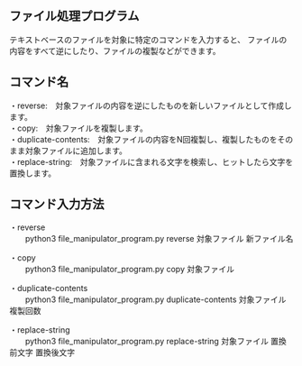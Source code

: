 ## ファイル処理プログラム

テキストベースのファイルを対象に特定のコマンドを入力すると、
ファイルの内容をすべて逆にしたり、ファイルの複製などができます。

## コマンド名

・reverse:　対象ファイルの内容を逆にしたものを新しいファイルとして作成します。  
・copy:　対象ファイルを複製します。  
・duplicate-contents:　対象ファイルの内容をN回複製し、複製したものをそのまま対象ファイルに追加します。  
・replace-string:　対象ファイルに含まれる文字を検索し、ヒットしたら文字を置換します。

## コマンド入力方法

・reverse  
　　python3 file_manipulator_program.py reverse 対象ファイル 新ファイル名
  
・copy  
　　python3 file_manipulator_program.py copy 対象ファイル
  
・duplicate-contents  
　　python3 file_manipulator_program.py duplicate-contents 対象ファイル 複製回数
  
・replace-string  
　　python3 file_manipulator_program.py replace-string 対象ファイル 置換前文字 置換後文字
